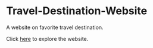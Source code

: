 # Travel-Destination-Website

A website on favorite travel destination.

Click [here](https://debasreenath48.github.io/Travel-Destination-Website/) to explore the website.
